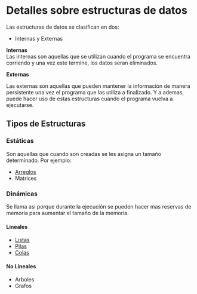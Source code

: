 # Detalles sobre estructuras de datos

Las estructuras de datos se clasifican en dos:

- Internas y Externas

**Internas** </br>
Las internas son aquellas que se utilizan cuando el programa se encuentra corriendo y una vez este termine, los datos seran eliminados.

**Externas** </br>

Las externas son aquellas que pueden mantener la información de manera persistente una vez el programa que las utiliza a finalizado. Y a ademas, puede hacer uso de estas estructuras cuando el programa vuelva a ejecutarse.

## Tipos de Estructuras

### Estáticas

Son aquellas que cuando son creadas se les asigna un tamaño determinado. Por ejemplo:

- [Arreglos](Estructuras_Basicas/Arreglos.md)
- Matrices

### Dinámicas

Se llama asi porque durante la ejecución se pueden hacer mas reservas de memoria para aumentar el tamaño de la memoria.

#### Lineales

- [Listas](Estructuras_Basicas/Listas.md)
- [Pilas](Estructuras_Basicas/Pilas.md)
- [Colas](Estructuras_Basicas/Colas.md)

#### No Lineales

- Arboles
- Grafos
